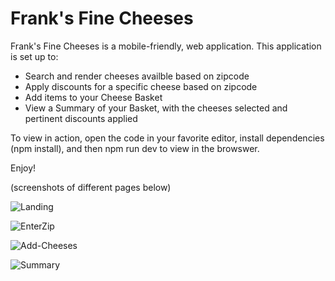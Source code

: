 # Frank's Fine Cheeses
Frank's Fine Cheeses is a mobile-friendly, web application.  This application is set up to:


  - Search and render cheeses availble based on zipcode
  - Apply discounts for a specific cheese based on zipcode
  - Add items to your Cheese Basket
  - View a Summary of your Basket, with the cheeses selected and pertinent discounts applied
  
  
  To view in action, open the code in your favorite editor, install dependencies (npm install), and then npm run dev to view in the browswer.
 
 Enjoy!
 
 (screenshots of different pages below)
  
 
 ![Landing](https://user-images.githubusercontent.com/50924085/91491103-6f505580-e868-11ea-91f4-5eaef248e53c.png)
 
 ![EnterZip](https://user-images.githubusercontent.com/50924085/91491141-7c6d4480-e868-11ea-814d-37bf467a4fd0.png)
 
 ![Add-Cheeses](https://user-images.githubusercontent.com/50924085/91491149-7e370800-e868-11ea-9d90-20252d4b2bc3.png)
 
 ![Summary](https://user-images.githubusercontent.com/50924085/91491163-80996200-e868-11ea-8620-1ba1d5bcd081.png)
 
